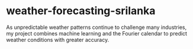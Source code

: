 # weather-forecasting-srilanka
As unpredictable weather patterns continue to challenge many industries, my project combines machine learning and the Fourier calendar to predict weather conditions with greater accuracy.
